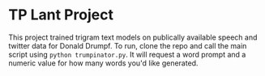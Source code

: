 # TP Lant Project
This project trained trigram text models on publically available speech and twitter data for Donald Drumpf. To run, clone the repo and call the main script using `python trumpinator.py`. It will request a word prompt and a numeric value for how many words you'd like generated.

